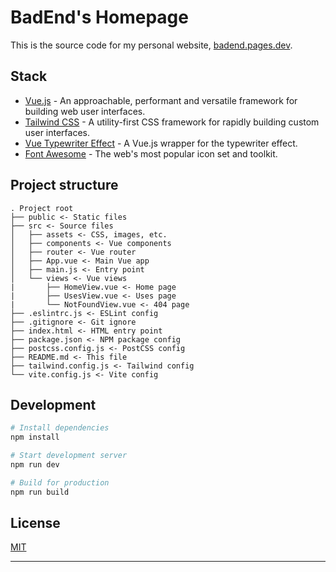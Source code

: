 # BadEnd's Homepage

This is the source code for my personal website, [badend.pages.dev](https://badend.pages.dev/).

## Stack

-   [Vue.js](https://vuejs.org/) - An approachable, performant and 
versatile framework for building web user interfaces.
-   [Tailwind CSS](https://tailwindcss.com/) - A utility-first CSS framework for rapidly building custom user interfaces.
-   [Vue Typewriter Effect](https://ayitinya.github.io/vue-typewriter-effect/) - A Vue.js wrapper for the typewriter effect.
-   [Font Awesome](https://fontawesome.com/) - The web's most popular icon set and toolkit.

## Project structure

```text
. Project root
├── public <- Static files
├── src <- Source files
│   ├── assets <- CSS, images, etc.
│   ├── components <- Vue components
│   ├── router <- Vue router
│   ├── App.vue <- Main Vue app
│   ├── main.js <- Entry point
│   └── views <- Vue views
|       ├── HomeView.vue <- Home page
|       ├── UsesView.vue <- Uses page
|       └── NotFoundView.vue <- 404 page
├── .eslintrc.js <- ESLint config
├── .gitignore <- Git ignore
├── index.html <- HTML entry point
├── package.json <- NPM package config
├── postcss.config.js <- PostCSS config
├── README.md <- This file
├── tailwind.config.js <- Tailwind config
└── vite.config.js <- Vite config
```

## Development
```bash
# Install dependencies
npm install

# Start development server
npm run dev

# Build for production
npm run build
```

## License

[MIT](https://choosealicense.com/licenses/mit/)

<hr />
